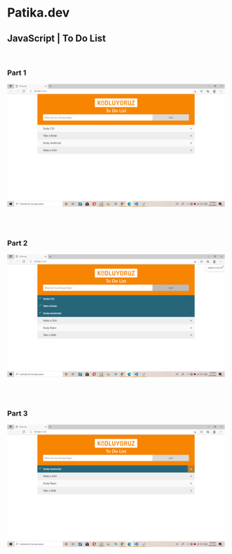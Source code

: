 # Patika.dev

## JavaScript | To Do List

<br>

### Part 1

<img src= "./img/todolist1.png">

<br><br>


### Part 2

<img src= "./img/todolist2.png">

<br><br>


### Part 3

<img src= "./img/todolist3.png">